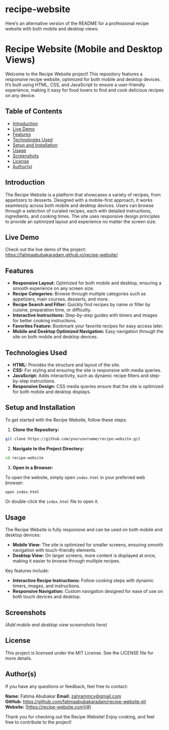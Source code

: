 # recipe-website
Here’s an alternative version of the README for a professional recipe website with both mobile and desktop views:

# Recipe Website (Mobile and Desktop Views)
Welcome to the Recipe Website project! This repository features a responsive recipe website, optimized for both mobile and desktop devices. It’s built using HTML, CSS, and JavaScript to ensure a user-friendly experience, making it easy for food lovers to find and cook delicious recipes on any device.

## Table of Contents

- [Introduction](#introduction)
- [Live Demo](#live-demo)
- [Features](#features)
- [Technologies Used](#technologies-used)
- [Setup and Installation](#setup-and-installation)
- [Usage](#usage)
- [Screenshots](#screenshots)
- [License](#license)
- [Author(s)](#authors)

## Introduction
The Recipe Website is a platform that showcases a variety of recipes, from appetizers to desserts. Designed with a mobile-first approach, it works seamlessly across both mobile and desktop devices. Users can browse through a selection of curated recipes, each with detailed instructions, ingredients, and cooking times. The site uses responsive design principles to provide an optimized layout and experience no matter the screen size.

## Live Demo
Check out the live demo of the project: https://fatimaabubakaradam.github.io/recipe-website/

## Features

- **Responsive Layout:** Optimized for both mobile and desktop, ensuring a smooth experience on any screen size.
- **Recipe Categories:** Browse through multiple categories such as appetizers, main courses, desserts, and more.
- **Recipe Search and Filter:** Quickly find recipes by name or filter by cuisine, preparation time, or difficulty.
- **Interactive Instructions:** Step-by-step guides with timers and images for better cooking instructions.
- **Favorites Feature:** Bookmark your favorite recipes for easy access later.
- **Mobile and Desktop Optimized Navigation:** Easy navigation through the site on both mobile and desktop devices.

## Technologies Used

- **HTML:** Provides the structure and layout of the site.
- **CSS:** For styling and ensuring the site is responsive with media queries.
- **JavaScript:** Adds interactivity, such as dynamic recipe filters and step-by-step instructions.
- **Responsive Design:** CSS media queries ensure that the site is optimized for both mobile and desktop displays.

## Setup and Installation
To get started with the Recipe Website, follow these steps:

1. **Clone the Repository:**

```bash
git clone https://github.com/yourusername/recipe-website.git
```

2. **Navigate to the Project Directory:**

```bash
cd recipe-website
```

3. **Open in a Browser:**

To open the website, simply open `index.html` in your preferred web browser:

```bash
open index.html
```

Or double-click the `index.html` file to open it.

## Usage
The Recipe Website is fully responsive and can be used on both mobile and desktop devices:

- **Mobile View:** The site is optimized for smaller screens, ensuring smooth navigation with touch-friendly elements.
- **Desktop View:** On larger screens, more content is displayed at once, making it easier to browse through multiple recipes.

Key features include:
- **Interactive Recipe Instructions:** Follow cooking steps with dynamic timers, images, and instructions.
- **Responsive Navigation:** Custom navigation designed for ease of use on both touch devices and desktop.

## Screenshots

*(Add mobile and desktop view screenshots here)*

## License
This project is licensed under the MIT License. See the LICENSE file for more details.

## Author(s)
If you have any questions or feedback, feel free to contact:

**Name:** Fatima Abubakar 
**Email:** zahrammcy@gmail.com  
**GitHub:** https://github.com/fatimaabubakaradam/recipe-website.git
**Website:** [https://recipe-website.com](#)

Thank you for checking out the Recipe Website! Enjoy cooking, and feel free to contribute to the project!

